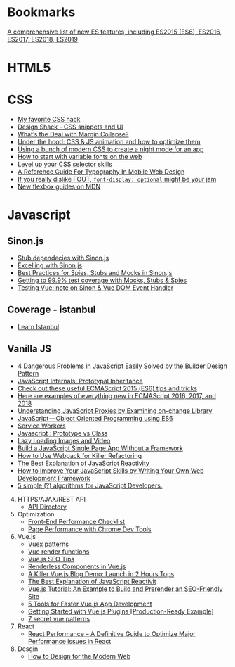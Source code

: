 # Bookmarks

[A comprehensive list of new ES features, including ES2015 (ES6), ES2016, ES2017, ES2018, ES2019](https://github.com/daumann/ECMAScript-new-features-list)

HTML5
=====
CSS
===
 * [My favorite CSS hack](https://dev.to/gajus/my-favorite-css-hack-32g3)
 * [Design Shack - CSS snippets and UI](https://designshack.net/category/articles/css/)
 * [What’s the Deal with Margin Collapse?](https://jonathan-harrell.com/whats-the-deal-with-margin-collapse/)
 * [Under the hood: CSS & JS animation and how to optimize them ](https://blog.sessionstack.com/how-javascript-works-under-the-hood-of-css-and-js-animations-how-to-optimize-their-performance-db0e79586216)
 * [Using a bunch of modern CSS to create a night mode for an app](https://medium.com/@mwichary/dark-theme-in-a-day-3518dde2955a)
 * [How to start with variable fonts on the web](https://www.zeichenschatz.net/typografie/how-to-start-with-variable-fonts-on-the-web.html)
 * [Level up your CSS selector skills](https://blog.logrocket.com/level-up-your-css-selector-skills-5d7bb45ddd37)
 * [A Reference Guide For Typography In Mobile Web Design](https://www.smashingmagazine.com/2018/06/reference-guide-typography-mobile-web-design/)
 * [If you really dislike FOUT, `font-display: optional` might be your jam](https://css-tricks.com/really-dislike-fout-font-display-optional-might-jam/)
 * [New flexbox guides on MDN](https://hacks.mozilla.org/2018/01/new-flexbox-guides-on-mdn/)
   
Javascript
==========
  Sinon.js
  --------
  * [Stub dependecies with Sinon.js](https://codeburst.io/stub-dependencies-with-sinon-js-259ac12379b9)
  * [Excelling with Sinon.js](https://medium.com/building-ibotta/excelling-with-sinon-js-be35b974b75e)
  * [Best Practices for Spies, Stubs and Mocks in Sinon.js](https://semaphoreci.com/community/tutorials/best-practices-for-spies-stubs-and-mocks-in-sinon-js?fbclid=IwAR1GfHunEl259K5htR2S0z7z64TEFxGs3Gh7B5RO922W3F5g1iAWsIvF_gc)
  * [Getting to 99.9% test coverage with Mocks, Stubs & Spies](https://medium.com/the-andela-way/getting-to-99-9-test-coverage-with-mocks-stubs-spies-ecdd3d4aaf9a)
  * [Testing Vue: note on Sinon & Vue DOM Event Handler](https://mohannadnaj.me/testing-vue-sinon-event-handlers/)
  
  Coverage - istanbul
  -------------------
  * [Learn Istanbul](https://github.com/dwyl/learn-istanbul)

Vanilla JS
----------
 * [4 Dangerous Problems in JavaScript Easily Solved by the Builder Design Pattern](https://medium.com/better-programming/4-dangerous-problems-in-javascript-easily-solved-by-the-builder-design-pattern-7f0eb5b4455c)
 * [JavaScript Internals: Prototypal Inheritance](https://medium.com/better-programming/javascript-internals-prototypal-inheritance-14b009dd89c8)
 * [Check out these useful ECMAScript 2015 (ES6) tips and tricks](https://medium.freecodecamp.org/check-out-these-useful-ecmascript-2015-es6-tips-and-tricks-6db105590377)
 * [Here are examples of everything new in ECMAScript 2016, 2017, and 2018](https://medium.freecodecamp.org/here-are-examples-of-everything-new-in-ecmascript-2016-2017-and-2018-d52fa3b5a70e)
 * [Understanding JavaScript Proxies by Examining on-change Library](https://codeburst.io/understanding-javascript-proxies-by-examining-on-change-library-f252eddf76c2)
 * [JavaScript — Object Oriented Programming using ES6](https://codeburst.io/javascript-object-oriented-programming-using-es6-3cd2ac7fbbd8)
 * [Service Workers](https://alistapart.com/article/going-offline)
 * [Javascript : Prototype vs Class](https://medium.com/@parsyval/javascript-prototype-vs-class-a7015d5473b)
 * [Lazy Loading Images and Video](https://developers.google.com/web/fundamentals/performance/lazy-loading-guidance/images-and-video/)
 * [Build a JavaScript Single Page App Without a Framework](https://www.sitepoint.com/single-page-app-without-framework/)
 * [How to Use Webpack for Killer Refactoring](https://snipcart.com/blog/how-to-use-webpack-for-killer-refactoring)
 * [The Best Explanation of JavaScript Reactivity](https://medium.com/vue-mastery/the-best-explanation-of-javascript-reactivity-fea6112dd80d)
 * [How to Improve Your JavaScript Skills by Writing Your Own Web Development Framework](https://medium.freecodecamp.org/how-to-improve-your-javascript-skills-by-writing-your-own-web-development-framework-eed2226f190)
 * [5 simple (?) algorithms for JavaScript Developers.](https://medium.com/@cis.bart/5-simple-algorithms-for-javascript-developers-7e1a15468080)
4. HTTPS/AJAX/REST API
    * [API Directory](https://www.programmableweb.com/apis/directory) 
5. Optimization
    * [Front-End Performance Checklist](https://github.com/thedaviddias/Front-End-Performance-Checklist/blob/master/README.md)
    * [Page Performance with Chrome Dev Tools](https://www.youtube.com/watch?v=yRrrL0Mg1pM)
6. Vue.js
    * [Vuex patterns](https://translation-gang.github.io/vue-patterns/useful-links/#vuex)
    * [Vue render functions](https://snipcart.com/blog/vue-render-functions?fbclid=IwAR16MbHP-P8etD4iszTqeNcgektXHQSt9WL2oJu_wnf3w5L9NtjcqZ2M1pE)
    * [Vue.js SEO Tips](https://alligator.io/vuejs/vue-seo-tips/?utm_content=bufferb378e&utm_medium=social&utm_source=facebook.com&utm_campaign=buffer)
    * [Renderless Components in Vue.js](https://adamwathan.me/renderless-components-in-vuejs/)
    * [A Killer Vue.js Blog Demo: Launch in 2 Hours Tops](https://snipcart.com/blog/vuejs-blog-demo)
    * [The Best Explanation of JavaScript Reactivit](https://medium.com/vue-mastery/the-best-explanation-of-javascript-reactivity-fea6112dd80d)
    * [Vue.js Tutorial: An Example to Build and Prerender an SEO-Friendly Site](https://snipcart.com/blog/vuejs-tutorial-seo-example?utm_content=buffera62bc&utm_medium=social&utm_source=facebook.com&utm_campaign=buffer)
    * [5 Tools for Faster Vue.js App Development](https://blog.bitsrc.io/5-tools-for-faster-vue-js-app-development-ad7eda1ee6a8)
    * [Getting Started with Vue.js Plugins [Production-Ready Example]](https://snipcart.com/blog/vue-js-plugin)
    * [7 secret vue patterns](https://www.youtube.com/watch?v=7YZ5DwlLSt8)
7. React
    * [React Performance – A Definitive Guide to Optimize Major Performance issues in React](https://www.simform.com/react-performance/)
8. Desgin
    * [How to Design for the Modern Web](https://medium.com/commitlog/how-to-design-for-the-modern-web-52eaa926bae2)
